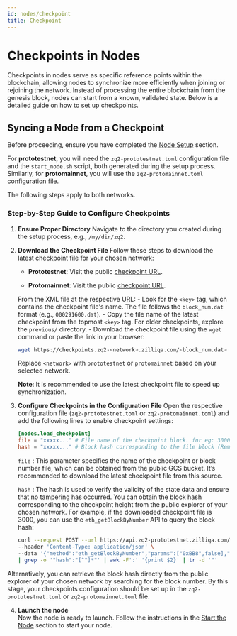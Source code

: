 ```yaml
---
id: nodes/checkpoint
title: Checkpoint
---
```


# Checkpoints in Nodes

Checkpoints in nodes serve as specific reference points within the blockchain, allowing nodes to synchronize more efficiently when joining or rejoining the network. Instead of processing the entire blockchain from the genesis block, nodes can start from a known, validated state. Below is a detailed guide on how to set up checkpoints.

## Syncing a Node from a Checkpoint

Before proceeding, ensure you have completed the [Node Setup](../nodes/nodes.md#setting-up-your-environment-and-building-zq2-node) section.

For **prototestnet**, you will need the `zq2-prototestnet.toml` configuration file and the `start_node.sh` script, both generated during the setup process. Similarly, for **protomainnet**, you will use the `zq2-protomainnet.toml` configuration file.

The following steps apply to both networks.

### Step-by-Step Guide to Configure Checkpoints

1. **Ensure Proper Directory**
   Navigate to the directory you created during the setup process, e.g., `/my/dir/zq2`.

2. **Download the Checkpoint File**
   Follow these steps to download the latest checkpoint file for your chosen network:

    - **Prototestnet**:
     Visit the public [checkpoint URL](https://checkpoints.zq2-prototestnet.zilliqa.com/).

    - **Protomainnet**:
     Visit the public [checkpoint URL](https://checkpoints.zq2-protomainnet.zilliqa.com/).

    From the XML file at the respective URL:
        - Look for the `<key>` tag, which contains the checkpoint file's name. The file follows the `block_num.dat` format (e.g., `000291600.dat`).
        - Copy the file name of the latest checkpoint from the topmost `<key>` tag. For older checkpoints, explore the `previous/` directory.
        - Download the checkpoint file using the `wget` command or paste the link in your browser:
      ```bash
      wget https://checkpoints.zq2-<network>.zilliqa.com/<block_num.dat>
      ```
      Replace `<network>` with `prototestnet` or `protomainnet` based on your selected network.

      **Note**: It is recommended to use the latest checkpoint file to speed up synchronization.

3. **Configure Checkpoints in the Configuration File**
   Open the respective configuration file (`zq2-prototestnet.toml` or `zq2-protomainnet.toml`) and add the following lines to enable checkpoint settings:
   ```toml
   [nodes.load_checkpoint]
   file = "xxxxx..." # File name of the checkpoint block. for eg: 3000.dat
   hash = "xxxxx..." # Block hash corresponding to the file block (Remove '0x' prefix from hash if present)
   ```

    `file` : This parameter specifies the name of the checkpoint or block number file, which
    can be obtained from the public GCS bucket. It’s recommended to download the latest checkpoint
    file from this source.

    `hash` : The hash is used to verify the validity of the state data and ensure that no
    tampering has occurred. You can obtain the block hash corresponding to the checkpoint height from the
    public explorer of your chosen network. For example, if the downloaded
    checkpoint file is 3000, you can use the `eth_getBlockByNumber` API to query the block hash:

    ```bash
    curl --request POST --url https://api.zq2-prototestnet.zilliqa.com/ \
    --header 'Content-Type: application/json' \
    --data '{"method":"eth_getBlockByNumber","params":["0xBB8",false],"id":1,"jsonrpc":"2.0"}' \
    | grep -o '"hash":"[^"]*"' | awk -F':' '{print $2}' | tr -d '"'
    ```
  Alternatively, you can retrieve the block hash directly from the
  public explorer of your chosen network by searching for the block number.
  By this stage, your checkpoints configuration should be set up in the `zq2-prototestnet.toml` or `zq2-protomainnet.toml` file.

4. **Launch the node**  
Now the node is ready to launch. Follow the instructions in the [Start the Node](../nodes/prototestnetnodes.md#start-the-node) section to start your node.
